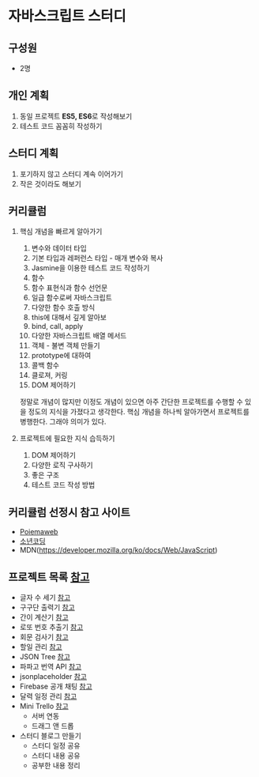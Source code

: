 # 자바스크립트 스터디

## 구성원

- 2명

## 개인 계획

1. 동일 프로젝트 **ES5, ES6**로 작성해보기
2. 테스트 코드 꼼꼼히 작성하기

## 스터디 계획

1. 포기하지 않고 스터디 계속 이어가기
2. 작은 것이라도 해보기

## 커리큘럼

1. 핵심 개념을 빠르게 알아가기

   1. 변수와 데이터 타입
   2. 기본 타입과 레퍼런스 타입 - 매개 변수와 복사
   3. Jasmine을 이용한 테스트 코드 작성하기
   4. 함수
   5. 함수 표현식과 함수 선언문
   6. 일급 함수로써 자바스크립트
   7. 다양한 함수 호출 방식
   8. this에 대해서 깊게 알아보
   9. bind, call, apply
   10. 다양한 자바스크립트 배열 메서드
   11. 객체 - 불변 객체 만들기
   12. prototype에 대하여
   13. 콜백 함수
   14. 클로져, 커링
   15. DOM 제어하기

   정말로 개념이 많지만 이정도 개념이 있으면 아주 간단한 프로젝트를 수행할 수 있을 정도의 지식을 가졌다고 생각한다. 핵심 개념을 하나씩 알아가면서 프로젝트를 병행한다. 그래야 의미가 있다.

2. 프로젝트에 필요한 지식 습득하기

   1. DOM 제어하기
   2. 다양한 로직 구사하기
   3. 좋은 구조
   4. 테스트 코드 작성 방법

## 커리큘럼 선정시 참고 사이트

- [Poiemaweb](https://poiemaweb.com/)
- [소년코딩](https://boycoding.tistory.com/1?category=915176)
- MDN(https://developer.mozilla.org/ko/docs/Web/JavaScript)

## 프로젝트 목록 [참고](https://ovenapp.io/project/HmgYabE5RJqeraKBf3FogK1DIS61ljhs#U5Ndl)

- 글자 수 세기 [참고](https://ovenapp.io/view/HmgYabE5RJqeraKBf3FogK1DIS61ljhs/U5Ndl)
- 구구단 출력기 [참고](https://ovenapp.io/view/HmgYabE5RJqeraKBf3FogK1DIS61ljhs/ebFY5)
- 간이 계산기 [참고](https://ovenapp.io/view/HmgYabE5RJqeraKBf3FogK1DIS61ljhs/SdSyp)
- 로또 번호 추출기 [참고](https://ovenapp.io/view/HmgYabE5RJqeraKBf3FogK1DIS61ljhs/7AoA7)
- 회문 검사기 [참고](https://ovenapp.io/view/HmgYabE5RJqeraKBf3FogK1DIS61ljhs/OdDUd)
- 할일 관리 [참고](https://ovenapp.io/view/HmgYabE5RJqeraKBf3FogK1DIS61ljhs/Rh71v)
- JSON Tree [참고](https://ovenapp.io/view/HmgYabE5RJqeraKBf3FogK1DIS61ljhs/DN3yq)
- 파파고 번역 API [참고](https://ovenapp.io/view/HmgYabE5RJqeraKBf3FogK1DIS61ljhs/yDc5E)
- jsonplaceholder [참고](https://ovenapp.io/view/HmgYabE5RJqeraKBf3FogK1DIS61ljhs/jj7Eg)
- Firebase 공개 채팅 [참고](https://ovenapp.io/view/HmgYabE5RJqeraKBf3FogK1DIS61ljhs/lR0Py)
- 달력 일정 관리 [참고](https://ovenapp.io/view/HmgYabE5RJqeraKBf3FogK1DIS61ljhs/ko0W2)
- Mini Trello [참고](https://ovenapp.io/view/HmgYabE5RJqeraKBf3FogK1DIS61ljhs/jGh2J)
  - 서버 연동
  - 드래그 앤 드롭
- 스터디 블로그 만들기
  - 스터디 일정 공유
  - 스터디 내용 공유
  - 공부한 내용 정리